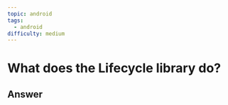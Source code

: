 ```yaml
---
topic: android
tags:
  - android
difficulty: medium
---
```


# What does the Lifecycle library do?

## Answer

